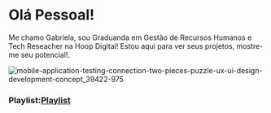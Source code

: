 # Olá Pessoal!
Me chamo Gabriela, sou Graduanda em Gestão de Recursos Humanos e Tech Reseacher na Hoop Digital! Estou aqui para ver seus projetos, mostre-me seu potencial!.

![mobile-application-testing-connection-two-pieces-puzzle-ux-ui-design-development-concept_39422-975](https://user-images.githubusercontent.com/83147817/115998783-4632c100-a5bf-11eb-8f29-c3f88eb68f78.jpg)

### Playlist:[Playlist](https://www.youtube.com/watch?v=2YRxZ8KnqoE)

